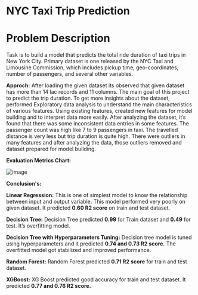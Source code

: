 # NYC Taxi Trip Prediction
# Problem Description
Task is to build a model that predicts the total ride duration of taxi trips in New York City. Primary dataset is one released by the NYC Taxi and Limousine Commission, which includes pickup time, geo-coordinates, number of passengers, and several other variables.

**Approch:**
After loading the given dataset its observed that given dataset has more than 14 lac records and 11 columns. The main goal of this project to predict the trip duration. To get more insights about the dataset, performed Exploratory data analysis to understand the main characteristics of various features. Using existing features, created new features for model building and to interpret data more easily. After analyzing the dataset, it’s found that there was some inconsistent data entries in some features. The passenger count was high like 7 to 9 passengers in taxi. The travelled distance is very less but trip duration is quite high. There were outliers in many features and after analyzing the data, those outliers removed and dataset prepared for model building.

**Evaluation Metrics Chart:**

![image](https://user-images.githubusercontent.com/94966496/165718609-ebb626fb-3626-4921-8c12-251ac8fe6383.png)

**Conclusion's:**

**Linear Regression:** This is one of simplest model to know the relationship between input and output variable. This model performed very poorly on given dataset.  It predicted **0.60 R2 score** on train and test dataset.

**Decision Tree:** Decision Tree predicted **0.99** for Train dataset and **0.49** for test. It’s overfitting model.

**Decision Tree with Hyperparameters Tuning:** Decision tree model is tuned using hyperparameters and it predicted **0.74 and 0.73 R2 score.** The overfitted model got stabilized and improved performance.

**Random Forest:** Random Forest predicted **0.71 R2 score** for train and test dataset.

**XGBoost:** XG Boost predicted good accuracy for train and test dataset. It predicted **0.77 and 0.76 R2 score.**


